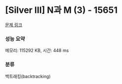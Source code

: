 # [Silver III] N과 M (3) - 15651 

[문제 링크](https://www.acmicpc.net/problem/15651) 

### 성능 요약

메모리: 115292 KB, 시간: 448 ms

### 분류

백트래킹(backtracking)

